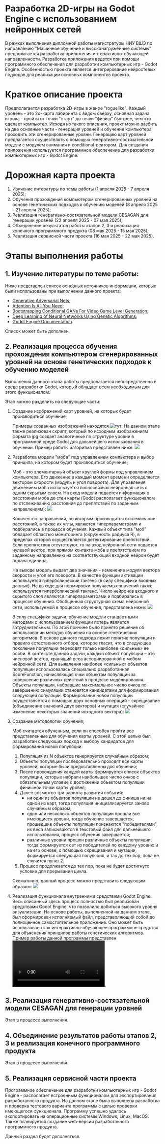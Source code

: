 # Разработка 2D-игры на Godot Engine с использованием нейронных сетей
В рамках выполнения дипломной работы магистратуры НИУ ВШЭ по направлению "Машинное обучение и высоконагруженные системы" предполагается разработка приложения интерактивно-обучающей направленности.
Разработка приложения ведется при помощи программного обеспечения для разработки компьютерных игр - Godot Engine. Особенностью проекта является интегрирование нейростевых подходов для реализации
основных компонентов проекта. 

# Краткое описание проекта
Предполагается разработка 2D-игры  в жанре "roguelike". Каждый уровень - это 2d-карта лабиринта с видом сверху, основная задача игрока - пройти от точки "старт" до точки "финиш" быстрее, чем это сделает
компьютер. Исходя из такого описания, проект можно разбить на две основные части - генерация уровней и обучение компьютера проходить эти сгенерированные уровни. Генерацию карт уровней предлагается
осуществлять с помощью генеративно-состязательной модели с модулем внимания и conditional-вектором. Для создания приложения используется программное обеспечение для разработки компьютерных игр -
Godot Engine.

# Дорожная карта проекта
1. Изучение литературы по темы работы (1 апреля 2025 - 7 апреля 2025);
2. Обучения прохождения компьютером сгенерированных уровней на основе генетических подходов к обучению моделей (8 апреля 2025 - 21 апреля 2025);
3. Реализация генеративно-состязательной модели CESAGAN для генерации уровней (22 апреля 2025 - 07 мая 2025);
4. Объединение результатов работы этапов 2, 3 и реализация конечного программного продукта (08 мая 2025 - 15 мая 2025);
5. Реализация сервисной части проекта (16 мая 2025 - 22 мая 2025).

# Этапы выполнения работы
## 1. Изучение литературы по теме работы:
Ниже представлен список основных источников информации, которые были использованы при выполнении данного проекта:
- [Generative Adversarial Nets](https://arxiv.org/abs/1406.2661);
- [Attention Is All You Need](https://arxiv.org/pdf/1706.03762);
- [Bootstrapping Conditional GANs For Video Game Level Generation](https://arxiv.org/abs/1910.01603);
- [Deep Learning of Neural Networks Using Genetic Algorithms](https://ceur-ws.org/Vol-3312/paper13.pdf);
- [Godot Engine Documentation](https://docs.godotengine.org/en/stable/).

Список может быть дополнен.

## 2. Реализация процесса обучения прохождения компьютером сгенерированных уровней на основе генетических подходов к обучению моделей
Выполнения данного этапа работы предполагается непосредственно в среде разработки Godot, который обладает всем необходимым для этого функционалом.

Этап можно разделить на следующие части:
1. Создание изображений карт уровней, на которых будет производиться обучение;
   
   Примеры созданных изображений находятся ![тут](Gen_Algorithm/Sprites/Levels). На данном этапе также реализован скрипт, который по исходным изображениям формата jpg создает
   аналогичные по структуре уровни в программной среде Godot для дальнейшего использования в обучении. Пример работы алгоритма представлен ниже:
   ![](templates/level_example.PNG)
   
2. Разработка модели "моба" под управлением компьютера и выбор принципа, на котором будет производиться обучение;
   
   Моб - это элементарный объект круглой формы под управлением компьютера. Его движение в каждый момент времени определяется вектором скорости (модуль и угол поворота).
   Для управления движением моба используется полносвязная нейронная сеть с одним скрытым слоем. На вход модели подается информация о расстоянии моба до стен карты
   (Godot располагает функционалом по отслеживанию расстояния до препятствий по заданным направлениям):
   ![](templates/mob.PNG)
   
   Количество направлений, по которым производится отслеживание расстояний, а также их углы, являются гиперпараметрами и подбирались в процессе обучения. Каждый объект типа
   "моб" обладает областью мониторинга (окружность радиуса R), в пределах которой осуществляется детектирование препятствий. Если препятствия отсутствуют, то на вход нейронной
   сети подается нулевой вектор, при прямом контакте моба в препятствием по заданному направлению на соответствующий входной нейрон будет подана единица.

   На выходе модель выдает два значения - изменение модуля вектора скорости и угол его поворота. В качестве функции активации используется гиперболический тангенс
   (в силу специфики входных данных). На выходе для нормировки получаемых значений также используется гиперболический тангенс. Число нейронов входного и скрытого слоя являются
   гиперпараметрами и подбирались в процессе обучения. Обобщенная структурная схема нейронной сети, используемой в процессе обучения, представлена ниже:
   ![](templates/mob_fcnn.PNG)

   В силу специфики задачи, обучение модели стандартными методами с использованием функции потерь является затруднительным. По этой причине было принято решение об
   использовании методов обучения на основе генетических алгоритмов. В основе данного подхода лежит понятие популяции и правило естественного отбора, которое гласит, что в
   следующее поколение популяции переходят только наиболее «сильные» ее особи. В контексте данной задачи, каждый объект популяции – это числовой вектор, хранящий веса
   ассоциированной с мобом нейронной сети. Для выявления наиболее «сильных» объектов популяции использовалась специально разработанная ScoreFunction, начисляющая очки
   объектам популяции за совершение различных действий в процессе моделирования. Объекты популяции, набравшие максимальное число очков по завершению симуляции становятся
   кандидатами для формирования следующей популяции. Формирование новой популяции осуществляется с помощью двух основных операций – скрещивание (объединение значений
   двух векторов) и мутация (случайное изменение некоторых значений исходного вектора):
   ![](templates/gen_methods.png)

3. Создание методологии обучения;
   
   Моб считается обученным, если он способен пройти все представленные для обучения карты уровней. С этой целью был разработан следующих подход к выбору кандидатов для
   формирования новой популяции:
   1. Популяция из N объектов генерируется случайным образом;
   2. Объекты популяции последовательно проходят все карты уровней, которые были предоставленны для обучения;
   3. После прохождения каждой карты формируется список объектов популяции, которые набрали наибольшее число очков с обязательным условие о достижении объектом популяции
   финишной точки карты уровня;
   4. Далее возможно три варинта развития событий:
      - ни один из объектов популяции не дошел до финиша ни на одной из карт, тогда популяция инициализируется заново случайным образом;
      - один или несколько объектов популяции прошли все имеющиеся уровни, тогда обучение завершается, прошедшие объекты популяции признаются "победителями",
        их веса записываются в текстовый файл для дальнейшего использования, процесс обучения завершается;
      - различные уровни прошли различные  объекты популяции, тогда формируется сет из победителей по каждому уровню и на его основе, с помощью скрещивания и мутации,
        формируется следующая популяция, и так  до тех пор, пока не случится пункт 2.
   5. Процесс продолжается до тех пор, пока не будет достигнуто условие для прерывания цикла.

   Схематично, данный процесс можно представить следующим образом:
   ![](templates/gen_scheme.png)
   
4. Реализация функционала внутренними средствами Godot Engine.
   Весь описанный здесь процесс полностью был реализован средствами Godot Engine, что позволило добиться высокого уровня визуализации. На основе работы, выполненной на
   данном этапе, был сформирован исполняемый файл, представоляющий собой до полноценное самостоятельное приложение. Оно может быть использовано как интерактивно-обучающее
   программное средство для объяснения принципов работы генетических алгоритмов. Пример работы данной программы представлен ![тут](templates/test_run.webm).

## 3. Реализация генеративно-состязательной модели CESAGAN для генерации уровней
Этап в процессе выполнения.

## 4. Объединение результатов работы этапов 2, 3 и реализация конечного программного продукта
Этап в процессе выполнения.

## 5. Реализация сервисной части проекта
Программное обеспечение для разработки компьютерных игр - Godot Engine - располагает встроенным функционалом для экспортирования разработанного продукта. На данном этапе была выполнена разработка
и проверка тестового варианта программы с целью проверки имеющегося функционала. Программу успешно удалось экспортировать на операционные системы Windows, Linux, MacOS. Также планируется создание
web-версии разработанного программного продукта.

Данный раздел будет дополняться.
